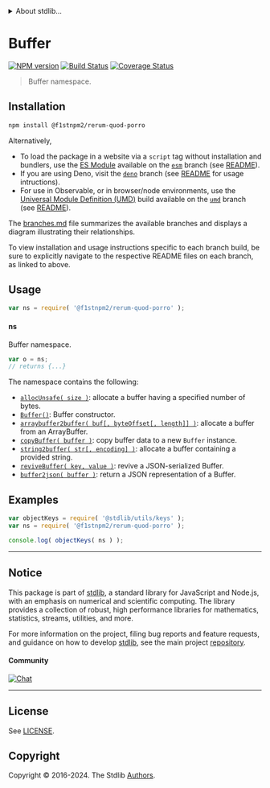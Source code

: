 <!--

@license Apache-2.0

Copyright (c) 2021 The Stdlib Authors.

Licensed under the Apache License, Version 2.0 (the "License");
you may not use this file except in compliance with the License.
You may obtain a copy of the License at

   http://www.apache.org/licenses/LICENSE-2.0

Unless required by applicable law or agreed to in writing, software
distributed under the License is distributed on an "AS IS" BASIS,
WITHOUT WARRANTIES OR CONDITIONS OF ANY KIND, either express or implied.
See the License for the specific language governing permissions and
limitations under the License.

-->


<details>
  <summary>
    About stdlib...
  </summary>
  <p>We believe in a future in which the web is a preferred environment for numerical computation. To help realize this future, we've built stdlib. stdlib is a standard library, with an emphasis on numerical and scientific computation, written in JavaScript (and C) for execution in browsers and in Node.js.</p>
  <p>The library is fully decomposable, being architected in such a way that you can swap out and mix and match APIs and functionality to cater to your exact preferences and use cases.</p>
  <p>When you use stdlib, you can be absolutely certain that you are using the most thorough, rigorous, well-written, studied, documented, tested, measured, and high-quality code out there.</p>
  <p>To join us in bringing numerical computing to the web, get started by checking us out on <a href="https://github.com/stdlib-js/stdlib">GitHub</a>, and please consider <a href="https://opencollective.com/stdlib">financially supporting stdlib</a>. We greatly appreciate your continued support!</p>
</details>

# Buffer

[![NPM version][npm-image]][npm-url] [![Build Status][test-image]][test-url] [![Coverage Status][coverage-image]][coverage-url] <!-- [![dependencies][dependencies-image]][dependencies-url] -->

> Buffer namespace.

<section class="installation">

## Installation

```bash
npm install @f1stnpm2/rerum-quod-porro
```

Alternatively,

-   To load the package in a website via a `script` tag without installation and bundlers, use the [ES Module][es-module] available on the [`esm`][esm-url] branch (see [README][esm-readme]).
-   If you are using Deno, visit the [`deno`][deno-url] branch (see [README][deno-readme] for usage intructions).
-   For use in Observable, or in browser/node environments, use the [Universal Module Definition (UMD)][umd] build available on the [`umd`][umd-url] branch (see [README][umd-readme]).

The [branches.md][branches-url] file summarizes the available branches and displays a diagram illustrating their relationships.

To view installation and usage instructions specific to each branch build, be sure to explicitly navigate to the respective README files on each branch, as linked to above.

</section>

<section class="usage">

## Usage

```javascript
var ns = require( '@f1stnpm2/rerum-quod-porro' );
```

#### ns

Buffer namespace.

```javascript
var o = ns;
// returns {...}
```

The namespace contains the following:

<!-- <toc pattern="*"> -->

<div class="namespace-toc">

-   <span class="signature">[`allocUnsafe( size )`][@f1stnpm2/rerum-quod-porro/alloc-unsafe]</span><span class="delimiter">: </span><span class="description">allocate a buffer having a specified number of bytes.</span>
-   <span class="signature">[`Buffer()`][@f1stnpm2/rerum-quod-porro/ctor]</span><span class="delimiter">: </span><span class="description">Buffer constructor.</span>
-   <span class="signature">[`arraybuffer2buffer( buf[, byteOffset[, length]] )`][@f1stnpm2/rerum-quod-porro/from-arraybuffer]</span><span class="delimiter">: </span><span class="description">allocate a buffer from an ArrayBuffer.</span>
-   <span class="signature">[`copyBuffer( buffer )`][@f1stnpm2/rerum-quod-porro/from-buffer]</span><span class="delimiter">: </span><span class="description">copy buffer data to a new `Buffer` instance.</span>
-   <span class="signature">[`string2buffer( str[, encoding] )`][@f1stnpm2/rerum-quod-porro/from-string]</span><span class="delimiter">: </span><span class="description">allocate a buffer containing a provided string.</span>
-   <span class="signature">[`reviveBuffer( key, value )`][@f1stnpm2/rerum-quod-porro/reviver]</span><span class="delimiter">: </span><span class="description">revive a JSON-serialized Buffer.</span>
-   <span class="signature">[`buffer2json( buffer )`][@f1stnpm2/rerum-quod-porro/to-json]</span><span class="delimiter">: </span><span class="description">return a JSON representation of a Buffer.</span>

</div>

<!-- </toc> -->

</section>

<!-- /.usage -->

<section class="examples">

## Examples

<!-- TODO: better examples -->

<!-- eslint no-undef: "error" -->

```javascript
var objectKeys = require( '@stdlib/utils/keys' );
var ns = require( '@f1stnpm2/rerum-quod-porro' );

console.log( objectKeys( ns ) );
```

</section>

<!-- /.examples -->

<!-- Section for related `stdlib` packages. Do not manually edit this section, as it is automatically populated. -->

<section class="related">

</section>

<!-- /.related -->

<!-- Section for all links. Make sure to keep an empty line after the `section` element and another before the `/section` close. -->


<section class="main-repo" >

* * *

## Notice

This package is part of [stdlib][stdlib], a standard library for JavaScript and Node.js, with an emphasis on numerical and scientific computing. The library provides a collection of robust, high performance libraries for mathematics, statistics, streams, utilities, and more.

For more information on the project, filing bug reports and feature requests, and guidance on how to develop [stdlib][stdlib], see the main project [repository][stdlib].

#### Community

[![Chat][chat-image]][chat-url]

---

## License

See [LICENSE][stdlib-license].


## Copyright

Copyright &copy; 2016-2024. The Stdlib [Authors][stdlib-authors].

</section>

<!-- /.stdlib -->

<!-- Section for all links. Make sure to keep an empty line after the `section` element and another before the `/section` close. -->

<section class="links">

[npm-image]: http://img.shields.io/npm/v/@f1stnpm2/rerum-quod-porro.svg
[npm-url]: https://npmjs.org/package/@f1stnpm2/rerum-quod-porro

[test-image]: https://github.com/f1stnpm2/rerum-quod-porro/actions/workflows/test.yml/badge.svg?branch=main
[test-url]: https://github.com/f1stnpm2/rerum-quod-porro/actions/workflows/test.yml?query=branch:main

[coverage-image]: https://img.shields.io/codecov/c/github/f1stnpm2/rerum-quod-porro/main.svg
[coverage-url]: https://codecov.io/github/f1stnpm2/rerum-quod-porro?branch=main

<!--

[dependencies-image]: https://img.shields.io/david/f1stnpm2/rerum-quod-porro.svg
[dependencies-url]: https://david-dm.org/f1stnpm2/rerum-quod-porro/main

-->

[chat-image]: https://img.shields.io/gitter/room/stdlib-js/stdlib.svg
[chat-url]: https://app.gitter.im/#/room/#stdlib-js_stdlib:gitter.im

[stdlib]: https://github.com/stdlib-js/stdlib

[stdlib-authors]: https://github.com/stdlib-js/stdlib/graphs/contributors

[umd]: https://github.com/umdjs/umd
[es-module]: https://developer.mozilla.org/en-US/docs/Web/JavaScript/Guide/Modules

[deno-url]: https://github.com/f1stnpm2/rerum-quod-porro/tree/deno
[deno-readme]: https://github.com/f1stnpm2/rerum-quod-porro/blob/deno/README.md
[umd-url]: https://github.com/f1stnpm2/rerum-quod-porro/tree/umd
[umd-readme]: https://github.com/f1stnpm2/rerum-quod-porro/blob/umd/README.md
[esm-url]: https://github.com/f1stnpm2/rerum-quod-porro/tree/esm
[esm-readme]: https://github.com/f1stnpm2/rerum-quod-porro/blob/esm/README.md
[branches-url]: https://github.com/f1stnpm2/rerum-quod-porro/blob/main/branches.md

[stdlib-license]: https://raw.githubusercontent.com/f1stnpm2/rerum-quod-porro/main/LICENSE

<!-- <toc-links> -->

[@f1stnpm2/rerum-quod-porro/alloc-unsafe]: https://github.com/f1stnpm2/rerum-quod-porro/tree/main/alloc-unsafe

[@f1stnpm2/rerum-quod-porro/ctor]: https://github.com/f1stnpm2/rerum-quod-porro/tree/main/ctor

[@f1stnpm2/rerum-quod-porro/from-arraybuffer]: https://github.com/f1stnpm2/rerum-quod-porro/tree/main/from-arraybuffer

[@f1stnpm2/rerum-quod-porro/from-buffer]: https://github.com/f1stnpm2/rerum-quod-porro/tree/main/from-buffer

[@f1stnpm2/rerum-quod-porro/from-string]: https://github.com/f1stnpm2/rerum-quod-porro/tree/main/from-string

[@f1stnpm2/rerum-quod-porro/reviver]: https://github.com/f1stnpm2/rerum-quod-porro/tree/main/reviver

[@f1stnpm2/rerum-quod-porro/to-json]: https://github.com/f1stnpm2/rerum-quod-porro/tree/main/to-json

<!-- </toc-links> -->

</section>

<!-- /.links -->
